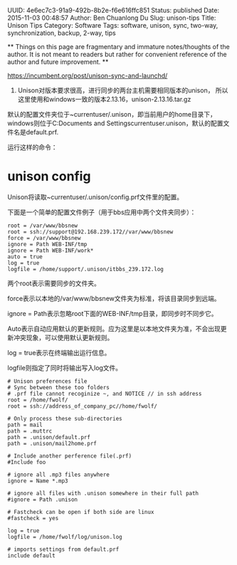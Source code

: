UUID: 4e6ec7c3-91a9-492b-8b2e-f6e616ffc851
Status: published
Date: 2015-11-03 00:48:57
Author: Ben Chuanlong Du
Slug: unison-tips
Title: Unison Tips
Category: Software
Tags: software, unison, sync, two-way, synchronization, backup, 2-way, tips

**
Things on this page are
fragmentary and immature notes/thoughts of the author.
It is not meant to readers
but rather for convenient reference of the author and future improvement.
**

https://incumbent.org/post/unison-sync-and-launchd/

1. Unison对版本要求很高，进行同步的两台主机需要相同版本的unison，
所以这里使用和windows一致的版本2.13.16，unison-2.13.16.tar.gz

默认的配置文件夹位于~currentuser/.unison，即当前用户的home目录下，windows则位于C:Documents and Settingscurrentuser.unison，默认的配置文件名是default.prf.

运行这样的命令：

# unison config

Unison将读取~currentuser/.unison/config.prf文件里的配置。

下面是一个简单的配置文件例子（用于bbs应用中两个文件夹同步）：

```
root = /var/www/bbsnew
root = ssh://support@192.168.239.172//var/www/bbsnew
force = /var/www/bbsnew
ignore = Path WEB-INF/tmp
ignore = Path WEB-INF/work*
auto = true
log = true
logfile = /home/support/.unison/itbbs_239.172.log
```

两个root表示需要同步的文件夹。

force表示以本地的/var/www/bbsnew文件夹为标准，将该目录同步到远端。

ignore = Path表示忽略root下面的WEB-INF/tmp目录，即同步时不同步它。

Auto表示自动应用默认的更新规则。应为这里是以本地文件夹为准，不会出现更新冲突现象，可以使用默认更新规则。

log = true表示在终端输出运行信息。

logfile则指定了同时将输出写入log文件。


```
# Unison preferences file
# Sync between these too folders
# .prf file cannot recoginize ~, and NOTICE // in ssh address
root = /home/fwolf/
root = ssh://address_of_company_pc//home/fwolf/

# Only process these sub-directories
path = mail
path = .muttrc
path = .unison/default.prf
path = .unison/mail2home.prf

# Include another perference file(.prf)
#Include foo

# ignore all .mp3 files anywhere
ignore = Name *.mp3

# ignore all files with .unison somewhere in their full path
#ignore = Path .unison

# Fastcheck can be open if both side are linux
#fastcheck = yes

log = true
logfile = /home/fwolf/log/unison.log

# imports settings from default.prf
include default
```

